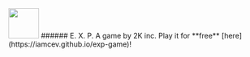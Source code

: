 <img src="https://iamcev.github.io/exp-game/favicon.png" width=60>
###### E. X. P.
A game by 2K inc.  
Play it for **free** [here](https://iamcev.github.io/exp-game)!
